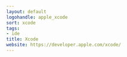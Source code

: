 ```yaml
---
layout: default
logohandle: apple_xcode
sort: xcode
tags:
- ide
title: Xcode
website: https://developer.apple.com/xcode/
---
```


